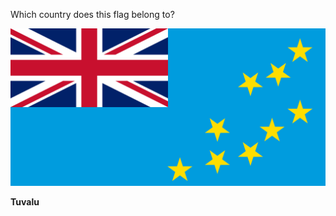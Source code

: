 Which country does this flag belong to?

![Flag of Tuvalu](images/Flag_of_Tuvalu.svg)
<!--question-->
**Tuvalu**